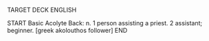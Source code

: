 TARGET DECK
ENGLISH

START
Basic
Acolyte
Back: n. 1 person assisting a priest. 2 assistant; beginner. [greek akolouthos follower]
END
